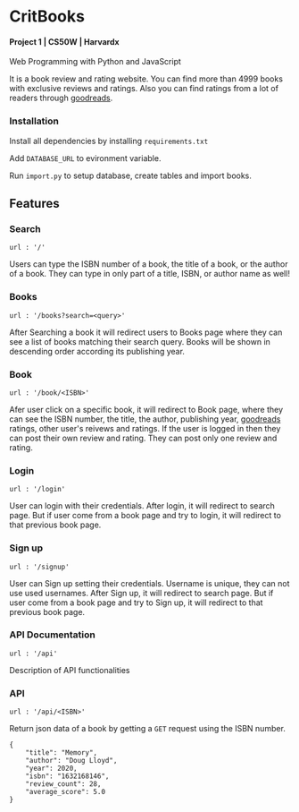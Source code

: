 # CritBooks

#### Project 1 | CS50W | Harvardx

Web Programming with Python and JavaScript

It is a book review and rating website. You can find more than 4999 books with exclusive reviews and ratings. Also you can find ratings from a lot of readers through [goodreads](https://goodreads.com).

### Installation

Install all dependencies by installing `requirements.txt`

Add `DATABASE_URL` to evironment variable.

Run `import.py` to setup database, create tables and import books.

## Features

### Search

`url : '/'`

Users can type the ISBN number of a book, the title of a book, or the author of a book. They can type in only part of a title, ISBN, or author name as well!

### Books

`url : '/books?search=<query>'`

After Searching a book it will redirect users to Books page where they can see a list of books matching their search query. Books will be shown in descending order according its publishing year.

### Book

`url : '/book/<ISBN>'`

Afer user click on a specific book, it will redirect to Book page, where they can see the ISBN number, the title, the author, publishing year, [goodreads](https://goodreads.com) ratings, other user's reivews and ratings. If the user is logged in then they can post their own review and rating. They can post only one review and rating.

### Login

`url : '/login'`

User can login with their credentials. After login, it will redirect to search page. But if user come from a book page and try to login, it will redirect to that previous book page.

### Sign up

`url : '/signup'`

User can Sign up setting their credentials. Username is unique, they can not use used usernames. After Sign up, it will redirect to search page. But if user come from a book page and try to Sign up, it will redirect to that previous book page.

### API Documentation

`url : '/api'`

Description of API functionalities

### API

`url : '/api/<ISBN>'`

Return json data of a book by getting a `GET` request using the ISBN number.

```
{
    "title": "Memory",
    "author": "Doug Lloyd",
    "year": 2020,
    "isbn": "1632168146",
    "review_count": 28,
    "average_score": 5.0
}
```
